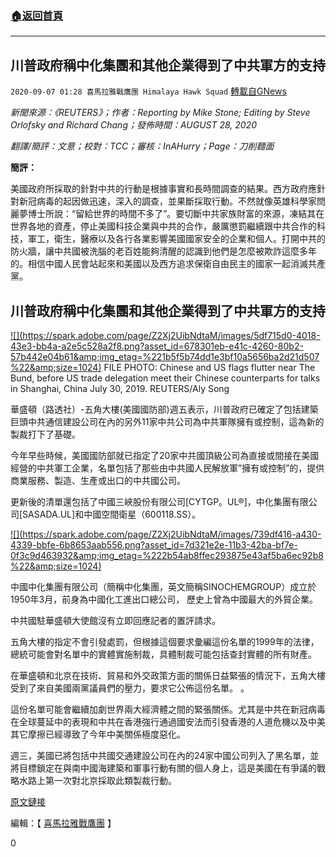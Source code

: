 ###  [:house:返回首頁](https://github.com/ourhimalayas/txt)
---

## 川普政府稱中化集團和其他企業得到了中共軍方的支持
`2020-09-07 01:28 喜馬拉雅戰鷹團 Himalaya Hawk Squad` [轉載自GNews](https://gnews.org/zh-hant/338404/)

*新聞來源：《REUTERS》；作者：Reporting by Mike Stone; Editing by Steve Orlofsky and Richard Chang；發佈時間：AUGUST 28, 2020*

*翻譯/簡評：文意；校對：TCC；審核：InAHurry；Page：刀削麵面*

**簡評：**

美國政府所採取的針對中共的行動是根據事實和長時間調查的結果。西方政府應針對新冠病毒的起因做迅速，深入的調查，並果斷採取行動。不然就像英雄科學家閆麗夢博士所說：“留給世界的時間不多了”。要切斷中共家族財富的來源，凍結其在世界各地的資產，停止美國科技企業與中共的合作，嚴厲懲罰繼續跟中共合作的科技，軍工，衛生，醫療以及各行各業影響美國國家安全的企業和個人。打開中共的防火牆，讓中共國被洗腦的老百姓能夠清醒的認識到他們是怎麼被欺詐這麼多年的。相信中國人民會站起來和美國以及西方追求保衛自由民主的國家一起消滅共產黨。

##  **川普政府稱中化集團和其他企業得到了中共軍方的支持** 

[!\[\](https://spark.adobe.com/page/Z2Xj2UibNdtaM/images/5df715d0-4018-43e3-bb4a-a2e5c528a2f8.png?asset_id=678301eb-e41c-4260-80b2-57b442e04b61&amp;img_etag=%221b5f5b74dd1e3bf10a5656ba2d21d507%22&amp;size=1024)](https://spark.adobe.com/page/Z2Xj2UibNdtaM/images/5df715d0-4018-43e3-bb4a-a2e5c528a2f8.png?asset_id=678301eb-e41c-4260-80b2-57b442e04b61&amp;img_etag=%221b5f5b74dd1e3bf10a5656ba2d21d507%22&amp;size=1024) FILE PHOTO: Chinese and US flags flutter near The Bund, before US trade delegation meet their Chinese counterparts for talks in Shanghai, China July 30, 2019. REUTERS/Aly Song



華盛頓（路透社）-五角大樓(美國國防部)週五表示，川普政府已確定了包括建築巨頭中共通信建設公司在內的另外11家中共公司為中共軍隊擁有或控制，這為新的製裁打下了基礎。

今年早些時候，美國國防部就已指定了20家中共國頂級公司為直接或間接在美國經營的中共軍工企業，名單包括了那些由中共國人民解放軍”擁有或控制”的，提供商業服務、製造、生產或出口的中共國公司。

更新後的清單還包括了中國三峽股份有限公司[CYTGP。UL®]，中化集團有限公司[SASADA.UL]和中國空間衛星（600118.SS）。

[!\[\](https://spark.adobe.com/page/Z2Xj2UibNdtaM/images/739df416-a430-4339-bbfe-6b8653aab556.png?asset_id=7d321e2e-11b3-42ba-bf7e-0f3c9d463932&amp;img_etag=%222b54ab8ffec293875e43af5ba6ec92b8%22&amp;size=1024)](https://spark.adobe.com/page/Z2Xj2UibNdtaM/images/739df416-a430-4339-bbfe-6b8653aab556.png?asset_id=7d321e2e-11b3-42ba-bf7e-0f3c9d463932&amp;img_etag=%222b54ab8ffec293875e43af5ba6ec92b8%22&amp;size=1024)

中國中化集團有限公司（簡稱中化集團，英文簡稱SINOCHEMGROUP）成立於1950年3月，前身為中國化工進出口總公司， 歷史上曾為中國最大的外貿企業。

中共國駐華盛頓大使館沒有立即回應記者的置評請求。

五角大樓的指定不會引發處罰，但根據這個要求彙編這份名單的1999年的法律，總統可能會對名單中的實體實施制裁，具體制裁可能包括查封實體的所有財產。

在華盛頓和北京在技術、貿易和外交政策方面的關係日益緊張的情況下，五角大樓受到了來自美國兩黨議員們的壓力，要求它公佈這份名單。 。

這份名單可能會繼續加劇世界兩大經濟體之間的緊張關係。尤其是中共在新冠病毒在全球蔓延中的表現和中共在香港強行通過國安法而引發香港的人道危機以及中美其它摩擦已經導致了今年中美關係極度惡化。

週三，美國已將包括中共國交通建設公司在內的24家中國公司列入了黑名單，並將目標鎖定在與南中國海建築和軍事行動有關的個人身上，這是美國在有爭議的戰略水路上第一次對北京採取此類製裁行動。

[原文鏈接](https://uk.reuters.com/article/us-usa-china-military/trump-administration-says-sinochem-and-others-backed-by-chinese-military-idUKKBN25O2PT)

編輯：【 [喜馬拉雅戰鷹團](https://spark.adobe.com/page/Z2Xj2UibNdtaM/) 】

0
